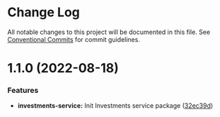 # Change Log

All notable changes to this project will be documented in this file.
See [Conventional Commits](https://conventionalcommits.org) for commit guidelines.

# 1.1.0 (2022-08-18)


### Features

* **investments-service:** Init Investments service package ([32ec39d](https://github.com/detechworld/tto-packages/commit/32ec39d3e0ceddb978893267777a2e83c287d58e))
